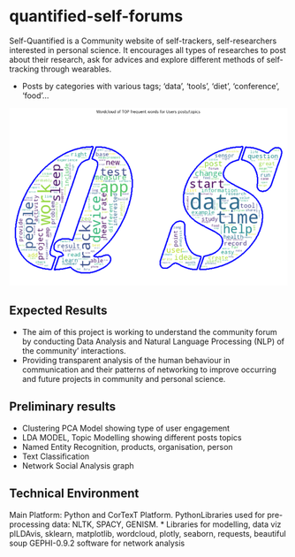 # quantified-self-forums

Self-Quantified is a Community website of self-trackers, self-researchers interested in personal science. It encourages all types of researches to post about their research, ask for advices and explore different methods of self-tracking through wearables.

- Posts by categories with various tags; ‘data’, ‘tools’, ‘diet’, ‘conference’, ‘food’…

<p align-"center">
<img src="./Data_Viz/qs_wordcloud.png" alt="QS wordcloud" width="700">
</p>  

## Expected Results
- The aim of this project is working to understand the community forum by conducting Data Analysis and Natural Language Processing (NLP) of the community’ interactions.
- Providing transparent analysis of the human behaviour in communication and their patterns of networking to improve occurring and future projects in community and personal science.

## Preliminary results
* Clustering PCA Model showing type of user engagement
* LDA MODEL, Topic Modelling showing different posts topics
* Named Entity Recognition, products, organisation, person
* Text Classification 
* Network Social Analysis graph

## Technical Environment
Main Platform: Python and CorTexT Platform. PythonLibraries used for pre-processing data:
NLTK, SPACY, GENISM. * Libraries for modelling, data viz plLDAvis, sklearn, matplotlib, wordcloud, plotly, seaborn, requests, beautiful soup
GEPHI-0.9.2 software for network analysis

